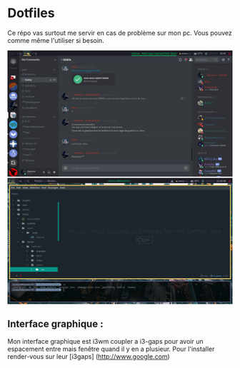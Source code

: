 # Dotfiles

Ce répo vas surtout me servir en cas de problème sur mon pc.
Vous pouvez comme même l'utiliser si besoin.

![Mon écrant](./screen/i3_screen.png)
![Mon écrant en dev](./screen/i3_screen_dev.png)



## Interface graphique :

Mon interface graphique est i3wm coupler a i3-gaps pour avoir un espacement entre mais fenêtre quand il y en a plusieur.
Pour l'installer render-vous sur leur [i3gaps] (http://www.google.com)